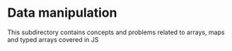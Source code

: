 # Data manipulation
This subdirectory contains concepts and problems related to arrays, maps and typed arrays covered in JS